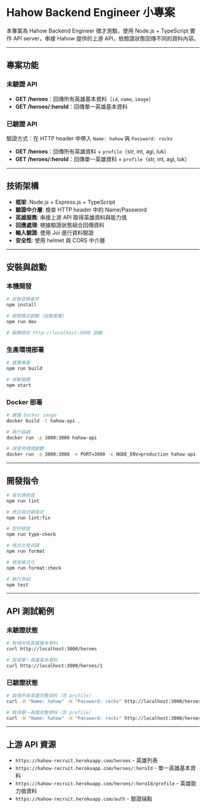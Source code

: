 # Hahow Backend Engineer 小專案

本專案為 Hahow Backend Engineer 徵才測驗，使用 Node.js + TypeScript 實作 API server，串接 Hahow 提供的上游 API，依驗證狀態回傳不同的資料內容。

---

## 專案功能

### 未驗證 API

- **GET /heroes**：回傳所有英雄基本資料（`id`, `name`, `image`）
- **GET /heroes/:heroId**：回傳單一英雄基本資料

### 已驗證 API

驗證方式：在 HTTP header 中帶入 `Name: hahow` 與 `Password: rocks`

- **GET /heroes**：回傳所有英雄資料 + `profile`（str, int, agi, luk）
- **GET /heroes/:heroId**：回傳單一英雄資料 + `profile`（str, int, agi, luk）

---

## 技術架構

- **框架**: Node.js + Express.js + TypeScript
- **驗證中介層**: 檢查 HTTP header 中的 Name/Password
- **英雄服務**: 串接上游 API 取得英雄資料與能力值
- **回應處理**: 根據驗證狀態組合回傳資料
- **輸入驗證**: 使用 Joi 進行資料驗證
- **安全性**: 使用 helmet 與 CORS 中介層

---

## 安裝與啟動

### 本機開發

```bash
# 安裝依賴套件
npm install

# 開發模式啟動（自動重載）
npm run dev

# 服務將在 http://localhost:3000 啟動
```

### 生產環境部署

```bash
# 建置專案
npm run build

# 啟動服務
npm start
```

### Docker 部署

```bash
# 建置 Docker image
docker build -t hahow-api .

# 執行容器
docker run -p 3000:3000 hahow-api

# 或使用環境變數
docker run -p 3000:3000 -e PORT=3000 -e NODE_ENV=production hahow-api
```

---

## 開發指令

```bash
# 程式碼檢查
npm run lint

# 修正程式碼格式
npm run lint:fix

# 型別檢查
npm run type-check

# 格式化程式碼
npm run format

# 檢查格式化
npm run format:check

# 執行測試
npm test
```

---

## API 測試範例

### 未驗證狀態

```bash
# 取得所有英雄基本資料
curl http://localhost:3000/heroes

# 取得單一英雄基本資料
curl http://localhost:3000/heroes/1
```

### 已驗證狀態

```bash
# 取得所有英雄完整資料（含 profile）
curl -H "Name: hahow" -H "Password: rocks" http://localhost:3000/heroes

# 取得單一英雄完整資料（含 profile）
curl -H "Name: hahow" -H "Password: rocks" http://localhost:3000/heroes/1
```

---

## 上游 API 資源

- `https://hahow-recruit.herokuapp.com/heroes` - 英雄列表
- `https://hahow-recruit.herokuapp.com/heroes/:heroId` - 單一英雄基本資料
- `https://hahow-recruit.herokuapp.com/heroes/:heroId/profile` - 英雄能力值資料
- `https://hahow-recruit.herokuapp.com/auth` - 驗證端點
